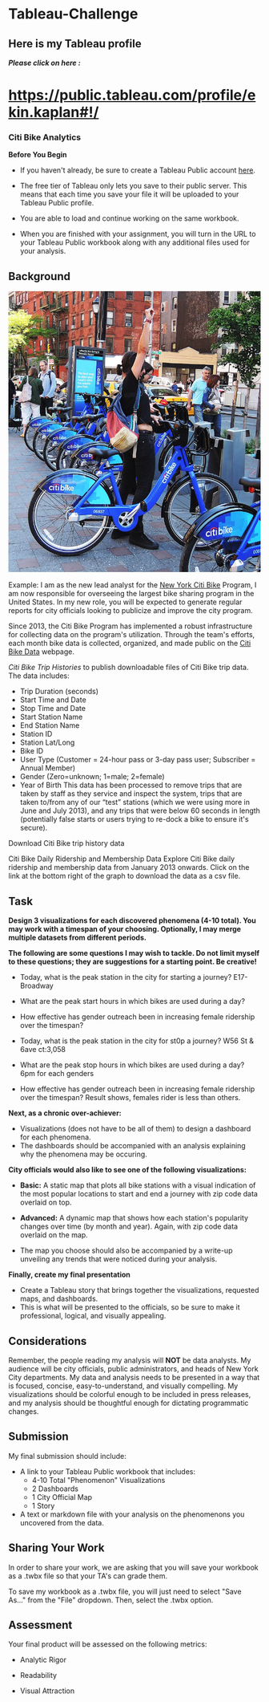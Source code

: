 # Tableau-Challenge


## Here is my Tableau profile

***Please click on here :***
 # https://public.tableau.com/profile/ekin.kaplan#!/




### Citi Bike Analytics

**Before You Begin**

* If you haven't already, be sure to create a Tableau Public account [here](https://public.tableau.com/s/).

* The free tier of Tableau only lets you save to their public server. This means that each time you save your file it will be uploaded to your Tableau Public profile. 

* You are able to load and continue working on the same workbook.

* When you are finished with your assignment, you will turn in the URL to your Tableau Public workbook along with any additional files used for your analysis. 

## Background

![Citi-Bikes](Images/citi-bike-station-bikes.jpg)

Example: I am as the new lead analyst for the [New York Citi Bike](https://en.wikipedia.org/wiki/Citi_Bike) Program, I am now responsible for overseeing the largest bike sharing program in the United States. In my new role, you will be expected to generate regular reports for city officials looking to publicize and improve the city program.

Since 2013, the Citi Bike Program has implemented a robust infrastructure for collecting data on the program's utilization. Through the team's efforts, each month bike data is collected, organized, and made public on the [Citi Bike Data](https://www.citibikenyc.com/system-data) webpage.

*Citi Bike Trip Histories*
to publish downloadable files of Citi Bike trip data. The data includes:

* Trip Duration (seconds)
* Start Time and Date
* Stop Time and Date
* Start Station Name
* End Station Name
* Station ID
* Station Lat/Long
* Bike ID
* User Type (Customer = 24-hour pass or 3-day pass user; Subscriber = Annual Member)
* Gender (Zero=unknown; 1=male; 2=female)
* Year of Birth
This data has been processed to remove trips that are taken by staff as they service and inspect the system, trips that are taken to/from any of our “test” stations (which we were using more in June and July 2013), and any trips that were below 60 seconds in length (potentially false starts or users trying to re-dock a bike to ensure it's secure).

Download Citi Bike trip history data

Citi Bike Daily Ridership and Membership Data
Explore Citi Bike daily ridership and membership data from January 2013 onwards. Click on the link at the bottom right of the graph to download the data as a csv file.




## Task


**Design 3 visualizations for each discovered phenomena (4-10 total). You may work with a timespan of your choosing. Optionally, I may merge multiple datasets from different periods.** 

**The following are some questions I may wish to tackle. Do not limit myself to these questions; they are suggestions for a starting point. Be creative!**
* Today, what is the peak station in the city for starting a journey? E17-Broadway 
* What are the peak start hours in which bikes are used during a day?
* How effective has gender outreach been in increasing female ridership over the timespan?

* Today, what is the peak station in the city for st0p a journey?  W56 St & 6ave ct:3,058
* What are the peak stop hours in which bikes are used during a day?  6pm for each genders
* How effective has gender outreach been in increasing female ridership over the timespan? Result shows, females rider is less than others.

**Next, as a chronic over-achiever:**

* Visualizations (does not have to be all of them) to design a dashboard for each phenomena.
* The dashboards should be accompanied with an analysis explaining why the phenomena may be occuring. 

**City officials would also like to see one of the following visualizations:**

* **Basic:** A static map that plots all bike stations with a visual indication of the most popular locations to start and end a journey with zip code data overlaid on top.

* **Advanced:** A dynamic map that shows how each station's popularity changes over time (by month and year). Again, with zip code data overlaid on the map.

* The map you choose should also be accompanied by a write-up unveiling any trends that were noticed during your analysis.

**Finally, create my final presentation**

* Create a Tableau story that brings together the visualizations, requested maps, and dashboards.
* This is what will be presented to the officials, so be sure to make it professional, logical, and visually appealing. 

## Considerations

Remember, the people reading my analysis will **NOT** be data analysts. My audience will be city officials, public administrators, and heads of New York City departments. My data and analysis needs to be presented in a way that is focused, concise, easy-to-understand, and visually compelling. My visualizations should be colorful enough to be included in press releases, and my analysis should be thoughtful enough for dictating programmatic changes. 

## Submission 

My final submission should include:

* A link to your Tableau Public workbook that includes: 
  * 4-10 Total "Phenomenon" Visualizations 
  * 2 Dashboards
  * 1 City Official Map
  * 1 Story 
* A text or markdown file with your analysis on the phenomenons you uncovered from the data.

## Sharing Your Work
In order to share your work, we are asking that you will save your workbook as a .twbx file so that your TA's can grade them.

To save my workbook as a .twbx file, you will just need to select "Save As..." from the "File" dropdown. Then, select the .twbx option.

## Assessment

Your final product will be assessed on the following metrics:

* Analytic Rigor

* Readability

* Visual Attraction




